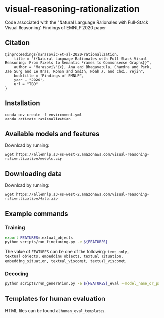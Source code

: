 # visual-reasoning-rationalization

Code associated with the "Natural Language Rationales with Full-Stack Visual Reasoning" Findings of EMNLP 2020 paper

## Citation

```
@inproceedings{marasovic-et-al-2020-rationalization,
    title = "{{Natural Language Rationales with Full-Stack Visual Reasoning: From Pixels to Semantic Frames to Commonsense Graphs}}",
    author = "Marasovi\'{c}, Ana and Bhagavatula, Chandra and Park, Jae Sung and Le Bras, Ronan and Smith, Noah A. and Choi, Yejin",
    booktitle = "Findings of EMNLP",
    year = "2020",
    url = "TBD"
}
```

## Installation 

```
conda env create -f environment.yml
conda activate rationalization
```

## Available models and features

Download by running:

`wget https://allennlp.s3-us-west-2.amazonaws.com/visual-reasoning-rationalization/models.zip`


## Downloading data 

Download by running:

`wget https://allennlp.s3-us-west-2.amazonaws.com/visual-reasoning-rationalization/data.zip`

## Example commands 

### Training

```bash
export FEATURES=textual_objects
python scripts/run_finetuning.py -e ${FEATURES} 
```

The value of `FEATURES` can be one of the following: `text_only, textual_objects, embedding_objects, textual_situation, embedding_situation, textual_viscomet, textual_viscomet`.


### Decoding  

```bash
python scripts/run_generation.py -e ${FEATURES}_eval --model_name_or_path /models/vcr_gen/q_a_to_r/
```


## Templates for human evaluation

HTML files can be found at `human_eval_templates`.
